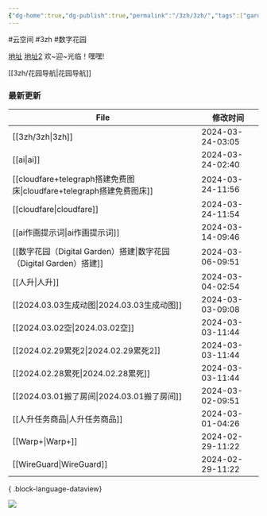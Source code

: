 ```yaml
---
{"dg-home":true,"dg-publish":true,"permalink":"/3zh/3zh/","tags":["gardenEntry"],"dgPassFrontmatter":true,"noteIcon":""}
---
```


#云空间 #3zh #数字花园

<head>
<meta name="shenma-site-verification" content="9f4a23071eb178c10212ac1fc519d41d_1700668342">
</head>


[地址](https://sdfd-azc.pages.dev/)
[地址2](https://468557bb.sdfd-azc.pages.dev/)
欢~迎~光临！嘿嘿!

[[3zh/花园导航\|花园导航]]

### 最新更新

| File                                                        | 修改时间             |
| ----------------------------------------------------------- | ---------------- |
| [[3zh/3zh\|3zh]]                                         | 2024-03-24-03:05 |
| [[ai\|ai]]                                               | 2024-03-24-02:40 |
| [[cloudfare+telegraph搭建免费图床\|cloudfare+telegraph搭建免费图床]] | 2024-03-24-11:56 |
| [[cloudfare\|cloudfare]]                                 | 2024-03-24-11:54 |
| [[ai作画提示词\|ai作画提示词]]                                     | 2024-03-14-09:46 |
| [[数字花园（Digital Garden）搭建\|数字花园（Digital Garden）搭建]]       | 2024-03-06-09:51 |
| [[人升\|人升]]                                               | 2024-03-04-02:54 |
| [[2024.03.03生成动图\|2024.03.03生成动图]]                       | 2024-03-03-09:08 |
| [[2024.03.02空\|2024.03.02空]]                             | 2024-03-03-11:44 |
| [[2024.02.29累死2\|2024.02.29累死2]]                         | 2024-03-03-11:44 |
| [[2024.02.28累死\|2024.02.28累死]]                           | 2024-03-03-11:44 |
| [[2024.03.01搬了房间\|2024.03.01搬了房间]]                       | 2024-03-02-09:51 |
| [[人升任务商品\|人升任务商品]]                                       | 2024-03-01-04:26 |
| [[Warp+\|Warp+]]                                         | 2024-02-29-11:22 |
| [[WireGuard\|WireGuard]]                                 | 2024-02-29-11:22 |

{ .block-language-dataview}


![](https://telegraph-image-6pq.pages.dev/file/b6559e64e9dc204cc5dd3.jpg)


